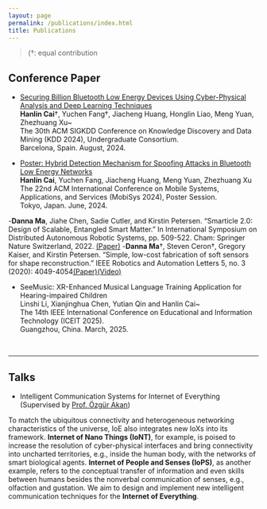 ```yaml
---
layout: page
permalink: /publications/index.html
title: Publications
---
```


> (†: equal contribution

## Conference Paper

- [Securing Billion Bluetooth Low Energy Devices Using Cyber-Physical Analysis and Deep Learning Techniques](https://www.researchgate.net/publication/384046364/)<br>**Hanlin Cai**†, Yuchen Fang†, Jiacheng Huang, Honglin Liao, Meng Yuan, Zhezhuang Xu~<br>The 30th ACM SIGKDD Conference on Knowledge Discovery and Data Mining (KDD 2024), Undergraduate Consortium.<br>Barcelona, Spain. August, 2024.<br>

- [Poster: Hybrid Detection Mechanism for Spoofing Attacks in Bluetooth Low Energy Networks](https://dl.acm.org/doi/abs/10.1145/3643832.3661434)<br>**Hanlin Cai**, Yuchen Fang, Jiacheng Huang, Meng Yuan, Zhezhuang Xu<br>The 22nd ACM International Conference on Mobile Systems, Applications, and Services (MobiSys 2024), Poster Session.<br>Tokyo, Japan. June, 2024.

-**Danna Ma**, Jiahe Chen, Sadie Cutler, and Kirstin Petersen. “Smarticle 2.0: Design of Scalable, Entangled Smart Matter.” In International Symposium on Distributed Autonomous Robotic Systems, pp. 509-522. Cham: Springer Nature Switzerland, 2022. [(Paper)](https://link.springer.com/chapter/10.1007/978-3-031-51497-5_36)
-**Danna Ma**†, Steven Ceron†, Gregory Kaiser, and Kirstin Petersen. “Simple, low-cost fabrication of soft sensors for shape reconstruction.” IEEE Robotics and Automation Letters 5, no. 3 (2020): 4049-4054[(Paper)](https://ieeexplore.ieee.org/document/9067833?source=authoralert)[(Video)](https://bpb-us-w2.wpmucdn.com/sites.coecis.cornell.edu/dist/0/60/files/2020/04/FINAL_Scalable-and-Robust-Fabrication-Operation-and-Control-of-Compliant-Modular-Robots.mp4) 

- SeeMusic: XR-Enhanced Musical Language Training Application for Hearing-impaired Children<br>Linshi Li, Xianjinghua Chen, Yutian Qin and Hanlin Cai~<br>The 14th IEEE International Conference on Educational and Information Technology (ICEIT 2025).<br>Guangzhou, China. March, 2025.

  <br>

---

## Talks

- Intelligent Communication Systems for Internet of Everything (Supervised by [Prof. Özgür Akan](https://www.eng.cam.ac.uk/profiles/oba21))

To match the ubiquitous connectivity and heterogeneous networking characteristics of the universe, IoE also integrates new IoXs into its framework. **Internet of Nano Things (IoNT)**, for example, is poised to increase the resolution of cyber-physical interfaces and bring connectivity into uncharted territories, e.g., inside the human body, with the networks of smart biological agents. **Internet of People and Senses (IoPS)**, as another example, refers to the conceptual transfer of information and even skills between humans besides the nonverbal communication of senses, e.g., olfaction and gustation. We aim to design and implement new intelligent communication techniques for the **Internet of Everything**.

<br>




